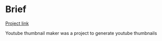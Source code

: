 # Brief

[Project link](https://ythumbnail.now.sh)

Youtube thumbnail maker was a project to generate youtube thumbnails